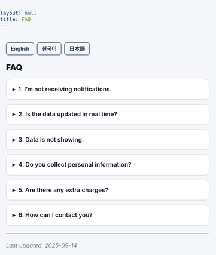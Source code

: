 ```yaml
---
layout: null
title: FAQ
---
```


<style>
  :root{
    --fg:#111827;         /* main text */
    --bg:#F4F6F9;         /* global background */
    --muted:#6b7280;      /* secondary text */
    --border:#d1d5db;     /* border */
    --card:#ffffff;       /* card background */
    --primary:#142743;    /* brand color */
  }

  html, body {
    margin:0; padding:0;
    background:var(--bg); color:var(--fg);
    font-family:-apple-system,BlinkMacSystemFont,"Segoe UI",Roboto,"Noto Sans","Apple SD Gothic Neo",sans-serif;
    line-height:1.6; font-size:16px;
    -webkit-font-smoothing:antialiased; text-rendering:optimizeLegibility;
  }
  main.doc {
    max-width: 720px; margin: 0 auto; padding: 20px 16px 48px;
  }

  /* language switch */
  .lang-switch {
    display:flex; gap:8px; margin-bottom:16px;
  }
  .lang-switch a {
    padding:5px 12px; border-radius:6px;
    border:1px solid var(--primary);
    color:var(--primary);
    font-size:14px; font-weight:600;
    text-decoration:none;
    transition: all .2s;
    background:var(--bg);
  }
  .lang-switch a:hover {
    background:var(--primary); color:white;
  }

  h1 {
    font-size: 22px; font-weight: 800; letter-spacing:-0.2px;
    margin: 6px 0 12px;
  }
  p.lead { margin: 0 0 12px; color: var(--muted); }

  details {
    border:1px solid var(--border);
    border-radius:12px; background:var(--card);
    overflow:hidden; margin:12px 0;
    box-shadow:0 1px 2px rgba(0,0,0,0.03);
  }
  summary {
    list-style:none; cursor:pointer; font-weight:600;
    padding:14px 16px; user-select:none;
  }
  summary::-webkit-details-marker { display:none; }
  summary::before {
    content:"▸"; display:inline-block; margin-right:8px;
    transition: transform .18s ease;
  }
  details[open] summary::before { transform: rotate(90deg); }
  .details-body { padding: 0 16px 14px; }

  hr { border:0; border-top:1px solid var(--border); margin:20px 0; }
  .updated { color:var(--muted); font-style:italic; font-size:.95rem; margin-top:16px; }
</style>

<main class="doc">

<div class="lang-switch">
  <a href="https://thinker89.github.io/docs_hub/project_market_mood/docs/faq_en.html">English</a>
  <a href="https://thinker89.github.io/docs_hub/project_market_mood/docs/faq_ko.html">한국어</a>
  <a href="https://thinker89.github.io/docs_hub/project_market_mood/docs/faq_ja.html">日本語</a>
</div>

# FAQ

<details>
  <summary>1. I’m not receiving notifications.</summary>
  <div class="details-body">
    Please check if notifications are turned on in the app settings, if your thresholds and time options are set as you want, and if notification permission is granted.<br><br>
    Some devices may automatically put the app into “sleep mode” after long periods of inactivity, which can block notifications.<br><br>
    Check your device manufacturer’s instructions on how to exclude the app from sleep mode. Opening the app at least once a week also helps prevent the system from treating it as inactive.
  </div>
</details>

<details>
  <summary>2. Is the data updated in real time?</summary>
  <div class="details-body">
    No. The app does not provide real-time data.<br><br>
    We show data provided by CNN Business and FRED, and these sources do not update in real time.<br><br>
    The last update time is displayed on the CNN F&amp;G and FRED VIX sections in the app.<br><br>
    Except for Fear &amp; Greed, all indicators are from FRED and share the same update time as FRED VIX.
  </div>
</details>

<details>
  <summary>3. Data is not showing.</summary>
  <div class="details-body">
    First, check your network connection.<br><br>
    If data providers (CNN Business, FRED) are delayed or temporarily unavailable, the app may not be able to display data.
  </div>
</details>

<details>
  <summary>4. Do you collect personal information?</summary>
  <div class="details-body">
    No. This app has no login feature and does not collect any personal information from users.
  </div>
</details>

<details>
  <summary>5. Are there any extra charges?</summary>
  <div class="details-body">
    No. This app is sold as a paid app, and there are no in-app purchases or ads.
  </div>
</details>

<details>
  <summary>6. How can I contact you?</summary>
  <div class="details-body">
    If you have any questions, please send us an email:<br>
    <a href="mailto:arksoft.cs@gmail.com">arksoft.cs@gmail.com</a>
  </div>
</details>

<hr />
<div class="updated">Last updated: 2025-09-14</div>

</main>
